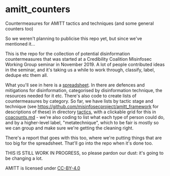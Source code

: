 # amitt_counters
Countermeasures for AMITT tactics and techniques (and some general counters too)

So we weren't planning to publicise this repo yet, but since we've mentioned it... 

This is the repo for the collection of potential disinformation countermeasures that was started at a Credibility Coalition Misinfosec Working Group seminar in November 2019.  A lot of people contributed ideas in the seminar, and it's taking us a while to work through, classify, label, dedupe etc them all.  

What you'll see in here is a [spreadsheet](GENERATING_CODE/CountersPlaybook_MASTER.xlsx).  In there are defences and mitigations for disinformation, categorised by disinformation technique, the resources needed for it etc.  There's also code to create lists of countermeasures by category.  So far, we have lists by tactic stage and technique (see https://github.com/misinfosecproject/amitt_framework for descriptions of these) in directory [tactics](tactics), with a clickable grid for this in [coacounts.md](coacounts.md) - we're also coding to list what each type of person could do, and by a higher-level label, "metatechnique", which to be fair is mostly so we can group and make sure we're getting the cleaning right. 

There's a report that goes with this too, where we're putting things that are too big for the spreadsheet.  That'll go into the repo when it's done too. 

THIS IS STILL WORK IN PROGRESS, so please pardon our dust: it's going to be changing a lot.  



AMITT is licensed under [CC-BY-4.0](LICENSE.md)